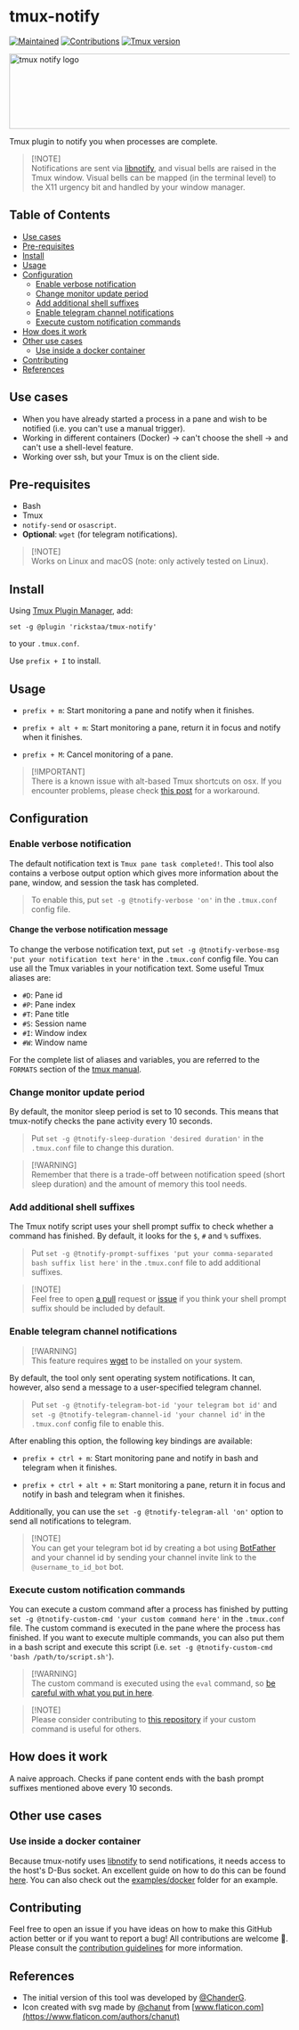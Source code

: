 # tmux-notify <!-- omit in toc -->

[![Maintained](https://img.shields.io/badge/Maintained%3F-yes-green)](https://github.com/rickstaa/tmux-notify/pulse)
[![Contributions](https://img.shields.io/badge/contributions-welcome-brightgreen.svg)](CONTRIBUTING.md)
[![Tmux version](https://img.shields.io/badge/tmux-%3D%3E1.9-blue)](https://github.com/tmux/tmux/wiki)

<a href="https://github.com/rickstaa/tmux-notify"><img src="resources/tmux-notify-logo.svg" alt="tmux notify logo" width="567" height="135"/></a>

Tmux plugin to notify you when processes are complete.

> \[!NOTE]\
> Notifications are sent via [libnotify](https://gitlab.gnome.org/GNOME/libnotify), and visual bells are raised in the Tmux window. Visual bells can be mapped (in the terminal level) to the X11 urgency bit and handled by your window manager.

## Table of Contents <!-- omit in toc -->

*   [Use cases](#use-cases)
*   [Pre-requisites](#pre-requisites)
*   [Install](#install)
*   [Usage](#usage)
*   [Configuration](#configuration)
    *   [Enable verbose notification](#enable-verbose-notification)
    *   [Change monitor update period](#change-monitor-update-period)
    *   [Add additional shell suffixes](#add-additional-shell-suffixes)
    *   [Enable telegram channel notifications](#enable-telegram-channel-notifications)
    *   [Execute custom notification commands](#execute-custom-notification-commands)
*   [How does it work](#how-does-it-work)
*   [Other use cases](#other-use-cases)
    *   [Use inside a docker container](#use-inside-a-docker-container)
*   [Contributing](#contributing)
*   [References](#references)

## Use cases

*   When you have already started a process in a pane and wish to be notified (i.e. you can't use a manual trigger).
*   Working in different containers (Docker) -> can't choose the shell -> and can't use a shell-level feature.
*   Working over ssh, but your Tmux is on the client side.

## Pre-requisites

*   Bash
*   Tmux
*   `notify-send` or `osascript`.
*   **Optional**: `wget` (for telegram notifications).

> \[!NOTE]\
> Works on Linux and macOS (note: only actively tested on Linux).

## Install

Using [Tmux Plugin Manager](https://github.com/tmux-plugins/tpm), add:

    set -g @plugin 'rickstaa/tmux-notify'

to your `.tmux.conf`.

Use `prefix + I` to install.

## Usage

*   `prefix + m`: Start monitoring a pane and notify when it finishes.

*   `prefix + alt + m`: Start monitoring a pane, return it in focus and notify when it finishes.

*   `prefix + M`: Cancel monitoring of a pane.

> \[!IMPORTANT]\
> There is a known issue with alt-based Tmux shortcuts on osx. If you encounter problems, please check [this post](https://superuser.com/questions/649960/option-key-does-not-work-as-meta-in-tmux) for a workaround.

## Configuration

### Enable verbose notification

The default notification text is `Tmux pane task completed!`. This tool also contains a verbose output option which gives more information about the pane, window, and session the task has completed.

> To enable this, put `set -g @tnotify-verbose 'on'` in the `.tmux.conf` config file.

#### Change the verbose notification message

To change the verbose notification text, put `set -g @tnotify-verbose-msg 'put your notification text here'` in the `.tmux.conf` config file. You can use all the Tmux variables in your notification text. Some useful Tmux aliases are:

*   `#D`: Pane id
*   `#P`: Pane index
*   `#T`: Pane title
*   `#S`: Session name
*   `#I`: Window index
*   `#W`: Window name

For the complete list of aliases and variables, you are referred to the `FORMATS` section of the [tmux manual](http://man7.org/linux/man-pages/man1/tmux.1.html).

### Change monitor update period

By default, the monitor sleep period is set to 10 seconds. This means that tmux-notify checks the pane activity every 10 seconds.

> Put `set -g @tnotify-sleep-duration 'desired duration'` in the `.tmux.conf` file to change this duration.

> \[!WARNING]\
> Remember that there is a trade-off between notification speed (short sleep duration) and the amount of memory this tool needs.

### Add additional shell suffixes

The Tmux notify script uses your shell prompt suffix to check whether a command has finished. By default, it looks for the `$`, `#` and `%` suffixes.

> Put `set -g @tnotify-prompt-suffixes 'put your comma-separated bash suffix list here'` in the `.tmux.conf` file to add additional suffixes.

> \[!NOTE]\
> Feel free to open [a pull](https://github.com/rickstaa/tmux-notify/pulls) request or [issue](https://github.com/rickstaa/tmux-notify/issues) if you think your shell prompt suffix should be included by default.

### Enable telegram channel notifications

> \[!WARNING]\
> This feature requires [wget](https://www.gnu.org/software/wget/) to be installed on your system.

By default, the tool only sent operating system notifications. It can, however, also send a message to a user-specified telegram channel.

> Put `set -g @tnotify-telegram-bot-id 'your telegram bot id'` and `set -g @tnotify-telegram-channel-id 'your channel id'` in the `.tmux.conf` config file to enable this.

After enabling this option, the following key bindings are available:

*   `prefix + ctrl + m`: Start monitoring pane and notify in bash and telegram when it finishes.

*   `prefix + ctrl + alt + m`: Start monitoring a pane, return it in focus and notify in bash and telegram when it finishes.

Additionally, you can use the `set -g @tnotify-telegram-all 'on'` option to send all notifications to telegram.

> \[!NOTE]\
> You can get your telegram bot id by creating a bot using [BotFather](https://core.telegram.org/bots#6-botfather) and your channel id by sending your channel invite link to the `@username_to_id_bot` bot.

### Execute custom notification commands

You can execute a custom command after a process has finished by putting `set -g @tnotify-custom-cmd 'your custom command here'` in the `.tmux.conf` file. The custom command is executed in the pane where the process has finished. If you want to execute multiple commands, you can also put them in a bash script and execute this script (i.e. `set -g @tnotify-custom-cmd 'bash /path/to/script.sh'`).

> \[!WARNING]\
> The custom command is executed using the `eval` command, so [be careful with what you put in here](https://stackoverflow.com/a/17529221/8135687).

> \[!NOTE]\
> Please consider contributing to [this repository](https://github.com/rickstaa/tmux-notify) if your custom command is useful for others.

## How does it work

A naive approach. Checks if pane content ends with the bash prompt suffixes mentioned above every 10 seconds.

## Other use cases

### Use inside a docker container

Because tmux-notify uses [libnotify](https://gitlab.gnome.org/GNOME/libnotify) to send notifications, it needs access to the host's D-Bus socket. An excellent guide on how to do this can be found [here](https://github.com/mviereck/x11docker/wiki/How-to-connect-container-to-DBus-from-host#dbus-user-session-daemon). You can also check out the [examples/docker](examples/docker/README.md) folder for an example.

## Contributing

Feel free to open an issue if you have ideas on how to make this GitHub action better or if you want to report a bug! All contributions are welcome :rocket:. Please consult the [contribution guidelines](CONTRIBUTING.md) for more information.

## References

*   The initial version of this tool was developed by [@ChanderG](https://github.com/ChanderG).
*   Icon created with svg made by [@chanut](https://www.flaticon.com/authors/chanut) from [www.flaticon.com](https://www.flaticon.com/authors/chanut)
